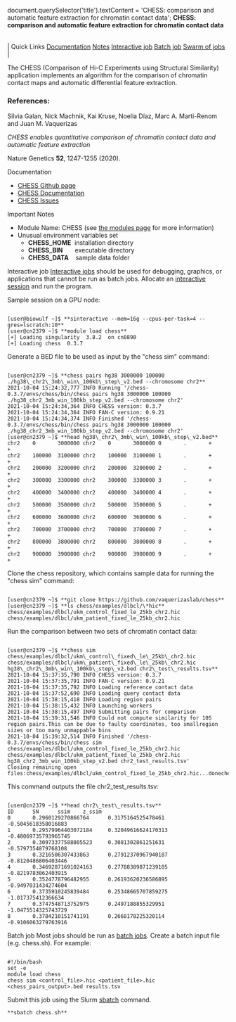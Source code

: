 

document.querySelector('title').textContent = 'CHESS: comparison and automatic feature extraction for chromatin contact data';
**CHESS: comparison and automatic feature extraction for chromatin contact data**


|  |
| --- |
| 
Quick Links
[Documentation](#doc)
[Notes](#notes)
[Interactive job](#int) 
[Batch job](#sbatch) 
[Swarm of jobs](#swarm) 
 |



The CHESS (Comparison of Hi-C Experiments using Structural Similarity) application 
implements an algorithm for the comparison of chromatin contact maps and automatic
differential feature extraction. 



### References:


Silvia Galan, Nick Machnik, Kai Kruse, Noelia Díaz, Marc A. Marti-Renom and Juan M. Vaquerizas   

*CHESS enables quantitative comparison of chromatin contact data and automatic feature extraction*    

Nature Genetics **52**, 1247-1255 (2020).


Documentation
* [CHESS Github page](https://github.com/vaquerizaslab/chess)
* [CHESS Documentation](https://chess-hic.readthedocs.io/en/latest/)
* [CHESS Issues](https://github.com/vaquerizaslab/chess/issues)


Important Notes
* Module Name: CHESS (see [the modules page](https://hpc.nih.gov/apps/modules.html) for more information)
* Unusual environment variables set
	+ **CHESS\_HOME**  installation directory
	+ **CHESS\_BIN**       executable directory
	+ **CHESS\_DATA**    sample data folder



Interactive job
[Interactive jobs](/docs/userguide.html#int) should be used for debugging, graphics, or applications that cannot be run as batch jobs.
Allocate an [interactive session](/docs/userguide.html#int) and run the program. 
  
Sample session on a GPU node:



```

[user@biowulf ~]$ **sinteractive --mem=16g --cpus-per-task=4 --gres=lscratch:10**
[user@cn2379 ~]$ **module load chess**
[+] Loading singularity  3.8.2  on cn0890
[+] Loading chess  0.3.7

```

Generate a BED file to be used as input by the "chess sim" command:

```

[user@cn2379 ~]$ **chess pairs hg38 3000000 100000 ./hg38\_chr2\_3mb\_win\_100kb\_step\_v2.bed --chromosome chr2**
2021-10-04 15:24:32,777 INFO Running '/chess-0.3.7/envs/chess/bin/chess pairs hg38 3000000 100000 ./hg38_chr2_3mb_win_100kb_step_v2.bed --chromosome chr2'
2021-10-04 15:24:34,364 INFO CHESS version: 0.3.7
2021-10-04 15:24:34,364 INFO FAN-C version: 0.9.21
2021-10-04 15:24:34,374 INFO Finished '/chess-0.3.7/envs/chess/bin/chess pairs hg38 3000000 100000 ./hg38_chr2_3mb_win_100kb_step_v2.bed --chromosome chr2'
[user@cn2379 ~]$ **head hg38\_chr2\_3mb\_win\_100kb\_step\_v2.bed** 
chr2    0       3000000 chr2    0       3000000 0       .       +       +
chr2    100000  3100000 chr2    100000  3100000 1       .       +       +
chr2    200000  3200000 chr2    200000  3200000 2       .       +       +
chr2    300000  3300000 chr2    300000  3300000 3       .       +       +
chr2    400000  3400000 chr2    400000  3400000 4       .       +       +
chr2    500000  3500000 chr2    500000  3500000 5       .       +       +
chr2    600000  3600000 chr2    600000  3600000 6       .       +       +
chr2    700000  3700000 chr2    700000  3700000 7       .       +       +
chr2    800000  3800000 chr2    800000  3800000 8       .       +       +
chr2    900000  3900000 chr2    900000  3900000 9       .       +       +

```

Clone the chess repository, which contains sample data for running the "chess sim" command:

```
 
[user@cn2379 ~]$ **git clone https://github.com/vaquerizaslab/chess** 
[user@cn2379 ~]$ **ls chess/examples/dlbcl/\*hic**
chess/examples/dlbcl/ukm_control_fixed_le_25kb_chr2.hic
chess/examples/dlbcl/ukm_patient_fixed_le_25kb_chr2.hic

```

Run the comparison between two sets of chromatin contact data:

```

[user@cn2379 ~]$ **chess sim chess/examples/dlbcl/ukm\_control\_fixed\_le\_25kb\_chr2.hic chess/examples/dlbcl/ukm\_patient\_fixed\_le\_25kb\_chr2.hic hg38\_chr2\_3mb\_win\_100kb\_step\_v2.bed chr2\_test\_results.tsv**
2021-10-04 15:37:35,790 INFO CHESS version: 0.3.7
2021-10-04 15:37:35,791 INFO FAN-C version: 0.9.21
2021-10-04 15:37:35,792 INFO Loading reference contact data
2021-10-04 15:37:52,690 INFO Loading query contact data
2021-10-04 15:38:15,418 INFO Loading region pairs
2021-10-04 15:38:15,432 INFO Launching workers
2021-10-04 15:38:15,497 INFO Submitting pairs for comparison
2021-10-04 15:39:31,546 INFO Could not compute similarity for 105 region pairs.This can be due to faulty coordinates, too smallregion sizes or too many unmappable bins
2021-10-04 15:39:32,514 INFO Finished '/chess-0.3.7/envs/chess/bin/chess sim chess/examples/dlbcl/ukm_control_fixed_le_25kb_chr2.hic chess/examples/dlbcl/ukm_patient_fixed_le_25kb_chr2.hic hg38_chr2_3mb_win_100kb_step_v2.bed chr2_test_results.tsv'
Closing remaining open files:chess/examples/dlbcl/ukm_control_fixed_le_25kb_chr2.hic...donechess/examples/dlbcl/ukm_patient_fixed_le_25kb_chr2.hic...done

```

This command outputs the file chr2\_test\_results.tsv:

```

[user@cn2379 ~]$ **head chr2\_test\_results.tsv**
ID      SN      ssim    z_ssim
0       0.2960129270866764      0.3175164525478461      -0.5045618358016883
1       0.29579964403072184     0.32049616624170313     -0.48069735793965745
2       0.30973377588805523     0.3081302861251631      -0.5797354879768108
3       0.3216506307433863      0.27912370967940187     -0.8120486806403446
4       0.34692871691024163     0.27788389871239105     -0.8219783062403915
5       0.3524778796482955      0.26193620236586895     -0.9497031434274604
6       0.3735910245839484      0.25348665707859275     -1.017375412366634
7       0.3747548713752975      0.2497188855329951      -1.0475514325743729
8       0.3784210151741191      0.2668178225320114      -0.9106063279763916

```


Batch job
Most jobs should be run as [batch jobs](/docs/userguide.html#submit).
Create a batch input file (e.g. chess.sh). For example:



```

#!/bin/bash
set -e
module load chess
chess sim <control_file>.hic <patient_file>.hic <chess_pairs_output>.bed results.tsv

```

Submit this job using the Slurm [sbatch](/docs/userguide.html) command.



```
**sbatch chess.sh**
```







